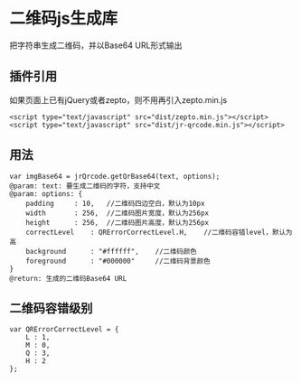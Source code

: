 # 二维码js生成库
把字符串生成二维码，并以Base64 URL形式输出

## 插件引用  
如果页面上已有jQuery或者zepto，则不用再引入zepto.min.js

    <script type="text/javascript" src="dist/zepto.min.js"></script>
	<script type="text/javascript" src="dist/jr-qrcode.min.js"></script>

## 用法
    var imgBase64 = jrQrcode.getQrBase64(text, options);
    @param: text: 要生成二维码的字符，支持中文
    @param: options: {
        padding		: 10,   //二维码四边空白，默认为10px
        width		: 256,  //二维码图片宽度，默认为256px
        height		: 256,  //二维码图片高度，默认为256px
        correctLevel	: QRErrorCorrectLevel.H,    //二维码容错level，默认为高
        background      : "#ffffff",    //二维码颜色
        foreground      : "#000000"     //二维码背景颜色
    }
    @return: 生成的二维码Base64 URL

## 二维码容错级别
    var QRErrorCorrectLevel = {
    	L : 1,
    	M : 0,
    	Q : 3,
    	H : 2
    };
